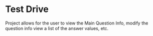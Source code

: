 # Test Drive

Project allows for the user to view the Main Question Info, modify the question info view a list of the answer values, etc.